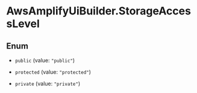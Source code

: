 # AwsAmplifyUiBuilder.StorageAccessLevel

## Enum


* `public` (value: `"public"`)

* `protected` (value: `"protected"`)

* `private` (value: `"private"`)



